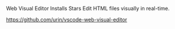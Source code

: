 
Web Visual Editor Installs Stars
Edit HTML files visually in real-time.

https://github.com/urin/vscode-web-visual-editor